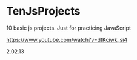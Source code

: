 # TenJsProjects
10 basic js projects. Just for practicing JavaScript

https://www.youtube.com/watch?v=dtKciwk_si4

2.02.13
#